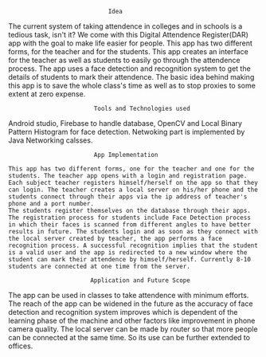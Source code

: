 								Idea 

The current system of taking attendence in colleges and in schools is a tedious task, isn't it? We come with this Digital Attendence Register(DAR) app with the goal to make life easier for people. This app has two different forms, for the teacher and for the students. This app creates an interface for the teacher as well as students to easily go through the attendence process. The app uses a face detection and recognition system to get the details of students to mark their attendence. The basic idea behind making this app is to save the whole class's time as well as to stop proxies to some extent at zero expense.

						    Tools and Technologies used

Android studio, Firebase to handle database, OpenCV and Local Binary Pattern Histogram for face detection. Netwoking part is implemented by Java Networking calsses.					

							App Implementation

	This app has two different forms, one for the teacher and one for the students. The teacher app opens with a login and registration page. Each subject teacher registers himself/herself on the app so that they can login. The teacher creates a local server on his/her phone and the students connect through their apps via the ip address of teacher's phone and a port number. 
	The students register themselves on the database through their apps. The registration process for students include Face Detection process in which their faces is scanned from different angles to have better results in future. The students login and as soon as they connect with the local server created by teacher, the app performs a face recognition process. A successful recognition implies that the student is a valid user and the app is redirected to a new window where the student can mark their attendence by himself/herself. Currently 8-10 students are connected at one time from the server.

						   Application and Future Scope

The app can be used in classes to take attendence with minimum efforts. 
The reach of the app can be widened in the future as the accuracy of face detection and recognition system improves which is dependent of the learning phase of the machine and other factors like improvement in phone camera quality. The local server can be made by router so that more people can be connected at the same time. So its use can be further extended to offices. 


